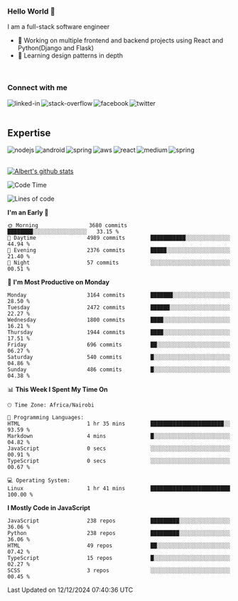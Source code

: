 

### Hello World 👋
I am a full-stack software engineer
- 🔭 Working on multiple frontend and backend projects using React and Python(Django and Flask)
- 🌱 Learning design patterns in depth

<br>

### Connect with me

[<img align="left" alt="linked-in" src="https://img.shields.io/badge/linkedin-%230077B5.svg?&style=for-the-badge&logo=linkedin&logoColor=white" />](https://www.linkedin.com/in/albert-byrone/)

<!-- [<img align="left" alt="medium" src="https://img.shields.io/badge/medium-%2312100E.svg?&style=for-the-badge&logo=medium&logoColor=white" />](https://56faisal.medium.com/) -->

[<img align="left" alt="stack-overflow" src="https://img.shields.io/badge/stack%20overflow-FE7A16?logo=stack-overflow&logoColor=white&style=for-the-badge" />](https://stackoverflow.com/users/11916317/albert-byrone)

[<img align="left" alt="facebook" src="https://img.shields.io/badge/facebook-%231877F2.svg?&style=for-the-badge&logo=facebook&logoColor=white" />](https://web.facebook.com/albert.byrone.1/)

[<img align="left" alt="twitter" src="https://img.shields.io/badge/twitter-%231DA1F2.svg?&style=for-the-badge&logo=twitter&logoColor=white" />](https://twitter.com/byrone_albert)

<br>

<br>

## Expertise
<img align="left" alt="nodejs" src="https://img.shields.io/badge/python%20-%2343853D.svg?&style=for-the-badge&logo=node.js&logoColor=white" />
<img align="left" alt="android" src="https://img.shields.io/badge/Flask-3DDC84?logo=android&logoColor=white&style=for-the-badge" />
<img align="left" alt="spring" src="https://img.shields.io/badge/drf%20-%236DB33F.svg?&style=for-the-badge&logo=spring&logoColor=white" />
<img align="left" alt="aws" src="https://img.shields.io/badge/django%20AWS-%23232F3E?logo=amazon-aws&logoColor=white&style=for-the-badge" />
<img align="left" alt="react" src="https://img.shields.io/badge/react%20-%2320232a.svg?&style=for-the-badge&logo=react&logoColor=%2361DAFB" />
<img align="left" alt="medium" src="https://img.shields.io/badge/Angular-%23316192.svg?&style=for-the-badge&logo=postgresql&logoColor=white" />
<img align="left" alt="spring" src="https://img.shields.io/badge/Javascript%20-%236DB33F.svg?&style=for-the-badge&logo=spring&logoColor=white" />
<br>
<br>


[![Albert's github stats](https://github-readme-stats.vercel.app/api?username=Albert-Byrone&count_private=true&show_icons=true&theme=radical&hide_rank=false)](https://github.com/anuraghazra/github-readme-stats)

<!-- [![Top Langs](https://github-readme-stats.vercel.app/api/top-langs/?username=Albert-Byrone&layout=compact)](https://github.com/anuraghazra/github-readme-stats) -->

<!--
**Albert-Byrone/Albert-Byrone** is a ✨ _special_ ✨ repository because its `README.md` (this file) appears on your GitHub profile.

Here are some ideas to get you started:

- 🔭 I’m currently working on ...
- 🌱 I’m currently learning ...
- 👯 I’m looking to collaborate on ...
- 🤔 I’m looking for help with ...
- 💬 Ask me about ...
- 📫 How to reach me: ...
- 😄 Pronouns: ...
- ⚡ Fun fact: ...
-->


<!--START_SECTION:waka-->
![Code Time](http://img.shields.io/badge/Code%20Time-1%2C458%20hrs%2030%20mins-blue)

![Lines of code](https://img.shields.io/badge/From%20Hello%20World%20I%27ve%20Written-77.7%20million%20lines%20of%20code-blue)

**I'm an Early 🐤** 

```text
🌞 Morning                3680 commits        ████████░░░░░░░░░░░░░░░░░   33.15 % 
🌆 Daytime                4989 commits        ███████████░░░░░░░░░░░░░░   44.94 % 
🌃 Evening                2376 commits        █████░░░░░░░░░░░░░░░░░░░░   21.40 % 
🌙 Night                  57 commits          ░░░░░░░░░░░░░░░░░░░░░░░░░   00.51 % 
```
📅 **I'm Most Productive on Monday** 

```text
Monday                   3164 commits        ███████░░░░░░░░░░░░░░░░░░   28.50 % 
Tuesday                  2472 commits        ██████░░░░░░░░░░░░░░░░░░░   22.27 % 
Wednesday                1800 commits        ████░░░░░░░░░░░░░░░░░░░░░   16.21 % 
Thursday                 1944 commits        ████░░░░░░░░░░░░░░░░░░░░░   17.51 % 
Friday                   696 commits         ██░░░░░░░░░░░░░░░░░░░░░░░   06.27 % 
Saturday                 540 commits         █░░░░░░░░░░░░░░░░░░░░░░░░   04.86 % 
Sunday                   486 commits         █░░░░░░░░░░░░░░░░░░░░░░░░   04.38 % 
```


📊 **This Week I Spent My Time On** 

```text
🕑︎ Time Zone: Africa/Nairobi

💬 Programming Languages: 
HTML                     1 hr 35 mins        ███████████████████████░░   93.59 % 
Markdown                 4 mins              █░░░░░░░░░░░░░░░░░░░░░░░░   04.82 % 
JavaScript               0 secs              ░░░░░░░░░░░░░░░░░░░░░░░░░   00.91 % 
TypeScript               0 secs              ░░░░░░░░░░░░░░░░░░░░░░░░░   00.67 % 

💻 Operating System: 
Linux                    1 hr 41 mins        █████████████████████████   100.00 % 
```

**I Mostly Code in JavaScript** 

```text
JavaScript               238 repos           █████████░░░░░░░░░░░░░░░░   36.06 % 
Python                   238 repos           █████████░░░░░░░░░░░░░░░░   36.06 % 
HTML                     49 repos            ██░░░░░░░░░░░░░░░░░░░░░░░   07.42 % 
TypeScript               15 repos            █░░░░░░░░░░░░░░░░░░░░░░░░   02.27 % 
SCSS                     3 repos             ░░░░░░░░░░░░░░░░░░░░░░░░░   00.45 % 
```




 Last Updated on 12/12/2024 07:40:36 UTC
<!--END_SECTION:waka-->
